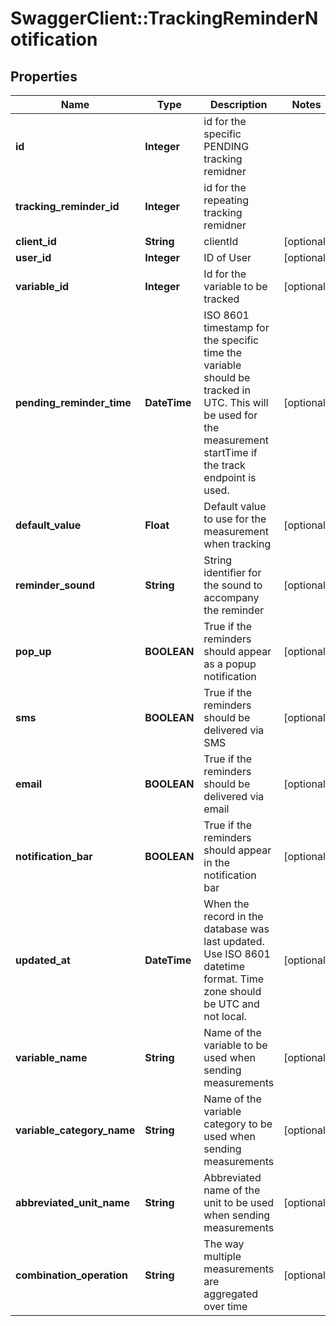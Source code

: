 # SwaggerClient::TrackingReminderNotification

## Properties
Name | Type | Description | Notes
------------ | ------------- | ------------- | -------------
**id** | **Integer** | id for the specific PENDING tracking remidner | 
**tracking_reminder_id** | **Integer** | id for the repeating tracking remidner | 
**client_id** | **String** | clientId | [optional] 
**user_id** | **Integer** | ID of User | [optional] 
**variable_id** | **Integer** | Id for the variable to be tracked | [optional] 
**pending_reminder_time** | **DateTime** | ISO 8601 timestamp for the specific time the variable should be tracked in UTC.  This will be used for the measurement startTime if the track endpoint is used. | [optional] 
**default_value** | **Float** | Default value to use for the measurement when tracking | [optional] 
**reminder_sound** | **String** | String identifier for the sound to accompany the reminder | [optional] 
**pop_up** | **BOOLEAN** | True if the reminders should appear as a popup notification | [optional] 
**sms** | **BOOLEAN** | True if the reminders should be delivered via SMS | [optional] 
**email** | **BOOLEAN** | True if the reminders should be delivered via email | [optional] 
**notification_bar** | **BOOLEAN** | True if the reminders should appear in the notification bar | [optional] 
**updated_at** | **DateTime** | When the record in the database was last updated. Use ISO 8601 datetime format. Time zone should be UTC and not local. | [optional] 
**variable_name** | **String** | Name of the variable to be used when sending measurements | [optional] 
**variable_category_name** | **String** | Name of the variable category to be used when sending measurements | [optional] 
**abbreviated_unit_name** | **String** | Abbreviated name of the unit to be used when sending measurements | [optional] 
**combination_operation** | **String** | The way multiple measurements are aggregated over time | [optional] 



